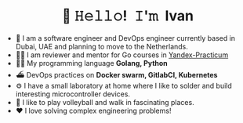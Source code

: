 <!-- Title -->
<h1 align="center" title="...and I'm happy to see you here :)">👋 𝙷𝚎𝚕𝚕𝚘! 𝙸'𝚖 Ivan</h1>

- 🔭 I am a software engineer and DevOps engineer currently based in Dubai, UAE and planning to move to the Netherlands.
- 👨‍🏫 I am reviewer and mentor for Go courses in [Yandex-Practicum](https://github.com/Yandex-Practicum)
- 🧑‍💻 My programming language **Golang, Python**
- ⛴ DevOps practices on **Docker swarm, GitlabCI, Kubernetes**
- ⚙️ I have a small laboratory at home where I like to solder and build interesting microcontroller devices.
- 🏐 I like to play volleyball and walk in fascinating places.
- ❤️ I love solving complex engineering problems!
